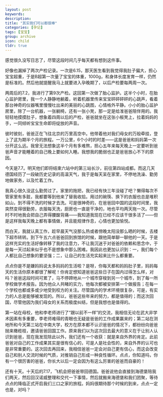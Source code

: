 ```yaml
---
layout: post
keywords: 
description: 
title: "其实我们可以都很棒"
categories: [孕记]
tags: [宝宝]
group: archive
icon: child
tldr: true
---
```


感觉很久没写日志了，尽管这段时间几乎每天都有想到这件事。

好像也漏掉了两次产检记录。一次是6.15，那天医生看到我觉得我肚子偏大，担心宝宝超重，于是B超第一次量了宝宝的体重，1000g，和身体长度发育一样，仍然是标准的。然后他就提醒我马上就要进入孕晚期了，以后产检要每两周一次。

两周后的7.2，我进行了第9次产检。这回第一次做了胎心监护。这半个小时，在胎心监护房里，我一个人静静地躺着，听着机器里传来宝宝砰砰砰砰的心跳声，看着那台神奇的仪器嘴里慢慢吐出来的美丽的心跳图，心情格外平静。小小的胎心监护房里，除了一台机器，一张躺椅，还有一张小凳，那一定是给准爸爸陪伴用的。我轻轻地摸摸肚子，想象着四周以后的产检，爸爸就坐在这张小板凳上，拉着妈妈的手，一同倾听宝宝生命即将绽放的声音。

彼时彼刻，爸爸正在飞往北京的万里高空中。他带着他对我们母女的万般牵挂，登上了这为期半个月的旅程。一万公里，6个小时的时差——这是爸爸和妈妈第一次分开这么远。我曾无法想象这半个月有多难熬，担心五年来每天晚上一定要听到爸爸声音才能睡着的自己晚上要如何入睡。我想我的脆弱也正是爸爸放心不下的原因。

今天是7.7。明天他们即将结束六站中的第三站长沙，前往第四站成都。而这几天德国经历了一段破历史记录的高温天气，我于是每天呆在家里，不停地洗澡、勤劳地做家务，以及忙着工作。

我真心很久没这么勤劳过了。家里的拖把，我已经有快三年没碰了吧？懒得每次不管家里有多脏，我都要等到他来了替我收拾。用过的碗筷、换下的衣服也总是堆积如山，到不得不洗的时候才去洗。可是很神奇的，在爸爸回中国的这段时间里，我突然变得很勤劳，衣服每天洗，厨房也一直是干净的，地也平均两天拖一次。尽管时不时地我会把自己弄得腰酸背痛——我知道我现在已经不应该干很多活了——但是这样我每天晚上都有事情做，并且能规律作息，心情也更加愉悦。

而白天，我就认真工作，趁早晨天气没那么热或者傍晚太阳没那么晒的时候，去楼下超市转转。到下午五六点爸爸回到旅馆的时候，跟他简单聊一聊他的一天。于是这样充实的生活好像转移了我的注意力，不让我沉迷于对爸爸的依赖和思念中，于是每一天过起来似乎也不是想象中那么困难。我因此也更加认识到：一，我们每个人都比自己想象的要坚强；二，让自己的生活充实起来比什么都重要。

点点你是不是嫌妈妈说太多妈妈的生活啦？是呀，你每天都和妈妈肚子里，妈妈每天的生活你原本都很了解呢！你肯定想知道爸爸这些日子在国内过得怎么样，对吗？爸爸这段时间可累了，马不停蹄地从一个城市穿梭到另一个城市，到了每一所学校做学术报告。因为他众人共睹的实力，他每次都被安排第一个做报告；在每一个学校也都或多或少地受到校方的关注。尽管国内的学术环境很复杂，可是，有实力的人总是能够被发现的。所以，爸爸这些年来的努力，都是值得的；而这次回国，尽管他因为我们母女的关系而极度纠结，但是我想也是值得的。

第一站在母校，他和李老师进行了“跟以前不一样”的交流，我相信无论在武大非学术因素有多重要，李老师难得的青眼也无疑是爸爸的工作成果赢来的；第二站在测地所和今天第三站在中南大学，校方在原本都不认识爸爸的情况下，都纷纷向爸爸抛来橄榄枝，邀请爸爸回国工作。原来我们以为这次回去最大的意义在于让别人认识到爸爸，现在我发现除此以外，我们还有一个收获：就是来自外界的肯定。此前爸爸对自己的工作成果其实是很有信心的，可是人是社会性的，来自外界的认可也是非常重要的。这次回去再回来，我相信爸爸一定会对自己更有信心，而这会改变自己和别人交流时候的气质，对推销自己形成一种良性循环。点点，你知道吗，你有一个很厉害的爸爸，你长大以后一定会因为有这么厉害的爸爸而自豪的！

还有十天。十天后的7.17，飞机会把爸爸带回德国。爸爸说他会直接到海德堡陪我们两天，然后回汉诺威整理和交代一下事情，然后就搬来海德堡和我们团聚，等待点点的降临正式开启我们三口之家的旅程。妈妈很期待那个时候的到来，点点一定也是，对吗？




